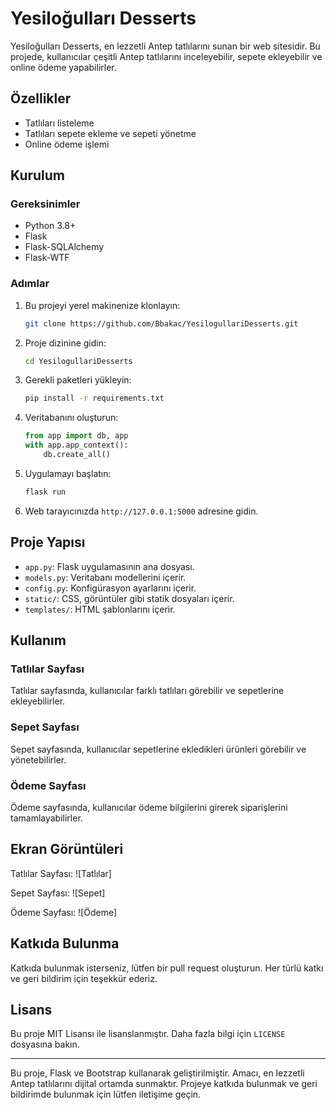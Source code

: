 # Yesiloğulları Desserts

Yesiloğulları Desserts, en lezzetli Antep tatlılarını sunan bir web sitesidir. Bu projede, kullanıcılar çeşitli Antep tatlılarını inceleyebilir, sepete ekleyebilir ve online ödeme yapabilirler.

## Özellikler

- Tatlıları listeleme
- Tatlıları sepete ekleme ve sepeti yönetme
- Online ödeme işlemi

## Kurulum

### Gereksinimler

- Python 3.8+
- Flask
- Flask-SQLAlchemy
- Flask-WTF

### Adımlar

1. Bu projeyi yerel makinenize klonlayın:

    ```bash
    git clone https://github.com/Bbakac/YesilogullariDesserts.git
    ```

2. Proje dizinine gidin:

    ```bash
    cd YesilogullariDesserts
    ```

3. Gerekli paketleri yükleyin:

    ```bash
    pip install -r requirements.txt
    ```

4. Veritabanını oluşturun:

    ```python
    from app import db, app
    with app.app_context():
        db.create_all()
    ```

5. Uygulamayı başlatın:

    ```bash
    flask run
    ```

6. Web tarayıcınızda `http://127.0.0.1:5000` adresine gidin.

## Proje Yapısı

- `app.py`: Flask uygulamasının ana dosyası.
- `models.py`: Veritabanı modellerini içerir.
- `config.py`: Konfigürasyon ayarlarını içerir.
- `static/`: CSS, görüntüler gibi statik dosyaları içerir.
- `templates/`: HTML şablonlarını içerir.

## Kullanım

### Tatlılar Sayfası

Tatlılar sayfasında, kullanıcılar farklı tatlıları görebilir ve sepetlerine ekleyebilirler.

### Sepet Sayfası

Sepet sayfasında, kullanıcılar sepetlerine ekledikleri ürünleri görebilir ve yönetebilirler.

### Ödeme Sayfası

Ödeme sayfasında, kullanıcılar ödeme bilgilerini girerek siparişlerini tamamlayabilirler.

## Ekran Görüntüleri

Tatlılar Sayfası:
![Tatlılar]

Sepet Sayfası:
![Sepet]

Ödeme Sayfası:
![Ödeme]

## Katkıda Bulunma

Katkıda bulunmak isterseniz, lütfen bir pull request oluşturun. Her türlü katkı ve geri bildirim için teşekkür ederiz.

## Lisans

Bu proje MIT Lisansı ile lisanslanmıştır. Daha fazla bilgi için `LICENSE` dosyasına bakın.

---

Bu proje, Flask ve Bootstrap kullanarak geliştirilmiştir. Amacı, en lezzetli Antep tatlılarını dijital ortamda sunmaktır. Projeye katkıda bulunmak ve geri bildirimde bulunmak için lütfen iletişime geçin.
